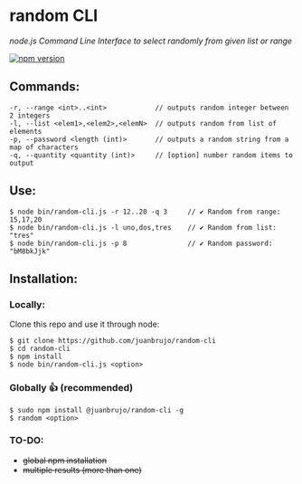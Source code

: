 # random CLI

*node.js Command Line Interface to select randomly from given list or range*

[![npm version](https://badge.fury.io/js/%40juanbrujo%2Frandom-cli.svg)](https://badge.fury.io/js/%40juanbrujo%2Frandom-cli)

## Commands:

```
-r, --range <int>..<int>            // outputs random integer between 2 integers
-l, --list <elem1>,<elem2>,<elemN>	// outputs random from list of elements
-p, --password <length (int)>       // outputs a random string from a map of characters
-q, --quantity <quantity (int)>		// [option] number random items to output
```

## Use:

```
$ node bin/random-cli.js -r 12..20 -q 3     // ✔ Random from range: 15,17,20
$ node bin/random-cli.js -l uno,dos,tres    // ✔ Random from list: "tres"
$ node bin/random-cli.js -p 8               // ✔ Random password: "bM8bkJjk"
```

## Installation:

### Locally: 

Clone this repo and use it through node:

```
$ git clone https://github.com/juanbrujo/random-cli
$ cd random-cli
$ npm install
$ node bin/random-cli.js <option>
```

### Globally 👍 (recommended)

```
$ sudo npm install @juanbrujo/random-cli -g
$ random <option>
```

### TO-DO:
- <s>global npm installation</s>
- <s>multiple results (more than one)</s>

